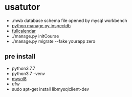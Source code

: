 # usatutor

- .mwb database schema file opened by mysql workbench
- [python manage.py inspectdb](https://docs.djangoproject.com/en/3.0/howto/legacy-databases/)
- [fullcalendar](https://fullcalendar.io/docs)
- ./manage.py initCourse
- ./manage.py migrate --fake yourapp zero

## pre install
- python3.7.7
- python3.7 -venv
- [mysql8](https://www.tecmint.com/install-mysql-8-in-ubuntu/)
- ufw
- sudo apt-get install libmysqlclient-dev 
